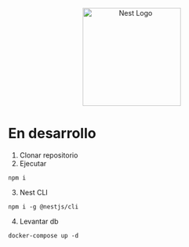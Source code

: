 <p align="center">
  <a href="http://nestjs.com/" target="blank"><img src="https://nestjs.com/img/logo-small.svg" width="200" alt="Nest Logo" /></a>
</p>

# En desarrollo

1. Clonar repositorio
2. Ejecutar

```
npm i
```

3. Nest CLI

```
npm i -g @nestjs/cli
```

4. Levantar db

```
docker-compose up -d
```
